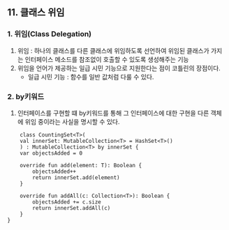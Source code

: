 ## 11. 클래스 위임
### 1. 위임(Class Delegation)
1. 위임 : 하나의 클래스를 다른 클래스에 위임하도록 선언하여 위임된 클래스가 가지는 인터페이스 메소드를 참조없이 호출할 수 있도록 생성해주는 기능
2. 위임을 언어가 제공하는 일급 시민 기능으로 지원한다는 점이 코틀린의 장점이다.
    - 일급 시민 기능 : 함수를 일반 값처럼 다룰 수 있다.
### 2. by키워드
1. 인터페이스를 구현할 떄 by키워드를 통해 그 인터페이스에 대한 구현을 다른 객체에 위임 중이라는 사실을 명시할 수 있다.

```
    class CountingSet<T>(
    val innerSet: MutableCollection<T> = HashSet<T>()
    ) : MutableCollection<T> by innerSet {
    var objectsAdded = 0

    override fun add(element: T): Boolean {
        objectsAdded++
        return innerSet.add(element)
    }

    override fun addAll(c: Collection<T>): Boolean {
        objectsAdded += c.size
        return innerSet.addAll(c)
    }
}
```
